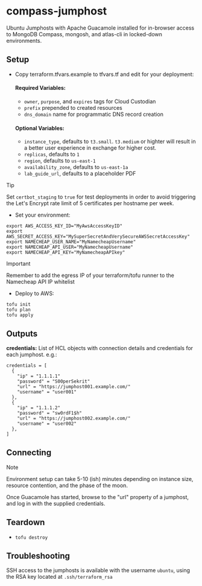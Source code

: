 compass-jumphost
================

Ubuntu Jumphosts with Apache Guacamole installed for in-browser access to 
MongoDB Compass, mongosh, and atlas-cli in locked-down environments.

Setup
-----

- Copy terraform.tfvars.example to tfvars.tf and edit for your deployment:
  #### Required Variables:
  - `owner`, `purpose`, and `expires` tags for Cloud Custodian
  - `prefix` prepended to created resources
  - `dns_domain` name for programmatic DNS record creation
  #### Optional Variables:
  - `instance_type`, defaults to `t3.small`. `t3.medium` or highter will
    result in a better user experience in exchange for higher cost.
  - `replicas`, defaults to `1`
  - `region`, defaults to `us-east-1`
  - `availability_zone`, defaults to `us-east-1a`
  - `lab_guide_url`, defaults to a placeholder PDF



> [!TIP]
> Set `certbot_staging` to `true` for test deployments in order to avoid
> triggering the Let's Encrypt rate limit of 5 certificates per hostname 
> per week.

- Set your environment:
```
export AWS_ACCESS_KEY_ID="MyAwsAccessKeyID"
export AWS_SECRET_ACCESS_KEY="MySuperSecretAndVerySecureAWSSecretAccessKey"
export NAMECHEAP_USER_NAME="MyNamecheapUsername"
export NAMECHEAP_API_USER="MyNamecheapUsername"
export NAMECHEAP_API_KEY="MyNamecheapAPIkey"

```

> [!IMPORTANT]
> Remember to add the egress IP of your terraform/tofu runner to the Namecheap API IP whitelist

- Deploy to AWS:
```
tofu init
tofu plan
tofu apply
```

Outputs
-------

**credentials:** List of HCL objects with connection details and credentials for each jumphost. e.g.:
```
credentials = [
  {
    "ip" = "1.1.1.1"
    "password" = "S00perSekrit"
    "url" = "https://jumphost001.example.com/"
    "username" = "user001"
  },
  {
    "ip" = "1.1.1.2"
    "password" = "sw0rdF1$h"
    "url" = "https://jumphost002.example.com/"
    "username" = "user002"
  },
]
```

Connecting
----------
> [!NOTE]
> Environment setup can take 5-10 (ish) minutes depending on instance size,
> resource contention, and the phase of the moon. 

Once Guacamole has started, browse to the "url" property of a jumphost, and log in with the supplied credentials.

Teardown
--------
- `tofu destroy`

Troubleshooting
---------------

SSH access to the jumphosts is available with the username `ubuntu`, using the
RSA key located at `.ssh/terraform_rsa`